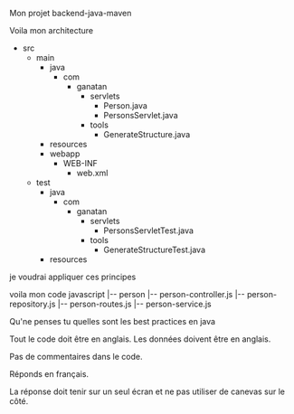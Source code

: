 Mon projet backend-java-maven

Voila mon architecture

- src
  - main
    - java
      - com
        - ganatan
          - servlets
            - Person.java
            - PersonsServlet.java
          - tools
            - GenerateStructure.java
    - resources
    - webapp
      - WEB-INF
        - web.xml
  - test
    - java
      - com
        - ganatan
          - servlets
            - PersonsServletTest.java
          - tools
            - GenerateStructureTest.java
    - resources


je voudrai appliquer
ces principes


voila mon code javascript
 |-- person
    |-- person-controller.js
    |-- person-repository.js
    |-- person-routes.js
    |-- person-service.js


Qu'ne penses tu 
quelles sont les best practices en java


Tout le code doit être en anglais.
Les données doivent être en anglais.

Pas de commentaires dans le code.

Réponds en français.

La réponse doit tenir sur un seul écran et ne pas utiliser de canevas sur le côté.
